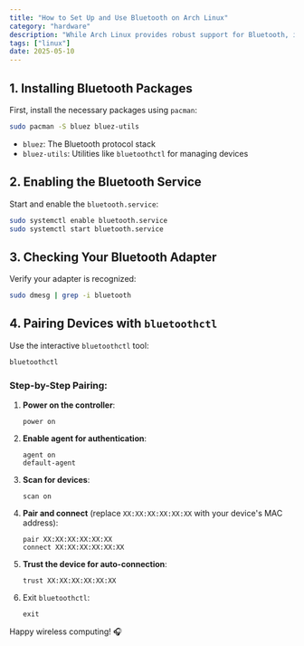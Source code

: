 ```yaml
---
title: "How to Set Up and Use Bluetooth on Arch Linux"
category: "hardware"
description: "While Arch Linux provides robust support for Bluetooth, it requires manual setup. This guide walks you through the process of enabling Bluetooth, and pairing devices."
tags: ["linux"]
date: 2025-05-10
---
```



## **1. Installing Bluetooth Packages**

First, install the necessary packages using `pacman`:

```bash
sudo pacman -S bluez bluez-utils
```

- `bluez`: The Bluetooth protocol stack
- `bluez-utils`: Utilities like `bluetoothctl` for managing devices

## **2. Enabling the Bluetooth Service**

Start and enable the `bluetooth.service`:

```bash
sudo systemctl enable bluetooth.service
sudo systemctl start bluetooth.service
```

## **3. Checking Your Bluetooth Adapter**

Verify your adapter is recognized:
```bash
sudo dmesg | grep -i bluetooth
```

## **4. Pairing Devices with `bluetoothctl`**

Use the interactive `bluetoothctl` tool:
```bash
bluetoothctl
```

### Step-by-Step Pairing:
1. **Power on the controller**:
   ```
   power on
   ```

2. **Enable agent for authentication**:
   ```
   agent on
   default-agent
   ```

3. **Scan for devices**:
   ```
   scan on
   ```

4. **Pair and connect** (replace `XX:XX:XX:XX:XX:XX` with your device's MAC address):
   ```
   pair XX:XX:XX:XX:XX:XX
   connect XX:XX:XX:XX:XX:XX
   ```

5. **Trust the device for auto-connection**:
   ```
   trust XX:XX:XX:XX:XX:XX
   ```

6. Exit `bluetoothctl`:
   ```
   exit
   ```

Happy wireless computing! 🎧

